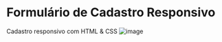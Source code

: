 # Formulário de Cadastro Responsivo
Cadastro responsivo com HTML &amp; CSS
![image](https://user-images.githubusercontent.com/28003010/173485439-9358270a-fbcc-4ff9-a2ee-77ca5831e418.png)
